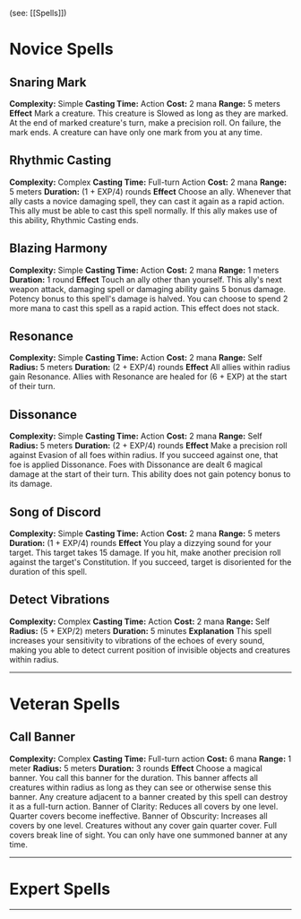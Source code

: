 (see: [[Spells]])

# Novice Spells
## Snaring Mark
**Complexity:** Simple
**Casting Time:** Action
**Cost:** 2 mana
**Range:** 5 meters
**Effect**
	Mark a creature. 
	This creature is Slowed as long as they are marked.
	At the end of marked creature's turn, make a precision roll. On failure, the mark ends. A creature can have only one mark from you at any time.

## Rhythmic Casting
**Complexity:** Complex
**Casting Time:** Full-turn Action
**Cost:** 2 mana
**Range:** 5 meters
**Duration:** (1 + EXP/4) rounds
**Effect**
	Choose an ally. Whenever that ally casts a novice damaging spell, they can cast it again as a rapid action. This ally must be able to cast this spell normally.
	If this ally makes use of this ability, Rhythmic Casting ends.

## Blazing Harmony
**Complexity:** Simple
**Casting Time:** Action 
**Cost:** 2 mana
**Range:** 1 meters
**Duration:** 1 round
**Effect**
	Touch an ally other than yourself. This ally's next weapon attack, damaging spell or damaging ability gains 5 bonus damage. Potency bonus to this spell's damage is halved.
	You can choose to spend 2 more mana to cast this spell as a rapid action.
	This effect does not stack.

## Resonance
**Complexity:** Simple
**Casting Time:** Action
**Cost:** 2 mana
**Range:** Self
**Radius:** 5 meters
**Duration:** (2 + EXP/4) rounds
**Effect**
	All allies within radius gain Resonance. Allies with Resonance are healed for (6 + EXP) at the start of their turn. 

## Dissonance
**Complexity:** Simple
**Casting Time:** Action
**Cost:** 2 mana
**Range:** Self
**Radius:** 5 meters
**Duration:** (2 + EXP/4) rounds
**Effect**
	Make a precision roll against Evasion of all foes within radius. If you succeed against one, that foe is applied Dissonance. Foes with Dissonance are dealt 6 magical damage at the start of their turn. This ability does not gain potency bonus to its damage.

## Song of Discord
**Complexity:** Simple
**Casting Time:** Action
**Cost:** 2 mana
**Range:** 5 meters
**Duration:** (1 + EXP/4) rounds
**Effect**
	You play a dizzying sound for your target. This target takes 15 damage.
	If you hit, make another precision roll against the target's Constitution. If you succeed, target is disoriented for the duration of this spell.

## Detect Vibrations
**Complexity:** Complex
**Casting Time:** Action
**Cost:** 2 mana
**Range:** Self
**Radius:** (5 + EXP/2) meters
**Duration:** 5 minutes
**Explanation**
	This spell increases your sensitivity to vibrations of the echoes of every sound, making you able to detect current position of invisible objects and creatures within radius.


---
# Veteran Spells
## Call Banner
**Complexity:** Complex
**Casting Time:** Full-turn action
**Cost:** 6 mana
**Range:** 1 meter
**Radius:** 5 meters
**Duration:** 3 rounds
**Effect**
	Choose a magical banner. You call this banner for the duration. This banner affects all creatures within radius as long as they can see or otherwise sense this banner. Any creature adjacent to a banner created by this spell can destroy it as a full-turn action.
	Banner of Clarity: Reduces all covers by one level. Quarter covers become ineffective.
	Banner of Obscurity: Increases all covers by one level. Creatures without any cover gain quarter cover. Full covers break line of sight. 
	You can only have one summoned banner at any time.



---
# Expert Spells


---